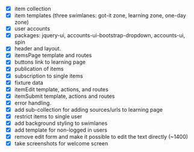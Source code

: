 *[X] item collection
*[X] item templates (three swimlanes: got-it zone, learning zone, one-day zone)
*[X] user accounts
*[X] packages: jquery-ui, accounts-ui-bootstrap-dropdown, accounts-ui, spin
*[X] header and layout.
*[X] itemsPage template and routes
*[X] buttons link to learning page
*[X] publication of items
*[X] subscription to single items
*[X] fixture data
*[X] itemEdit template, actions, and routes
*[X] itemSubmit template, actions and routes
*[X] error handling.
*[X] add sub-collection for adding sources/urls to learning page
*[X] restrict items to single user
*[X] add background styling to swimlanes
*[X] add template for non-logged in users
*[X] remove edit form and make it possible to edit the text directly (~1400)
*[X] take screenshots for welcome screen